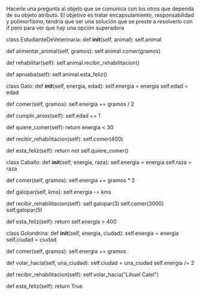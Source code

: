 Hacerle una pregunta al objeto que se comunica con los otros que dependa de su objeto atributo. El objetivo es tratar encapsulamiento, responsabilidad y polimorfismo, tendría que ser una solución que se preste a resolverlo con if pero para ver que hay una opción superadora

class EstudianteDeVeterinaria:
  def __init__(self, animal):
    self.animal

  def alimentar_animal(self, gramos):
    self.animal.comer(gramos)

  def rehabilitar(self):
    self.animal.recibir_rehabilitacion()

  def aprueba(self):
    self.animal.esta_feliz()

class Gato:
  def __init__(self, energia, edad):
    self.energia = energia
    self.edad = edad

  def comer(self, gramos):
    self.energia += gramos / 2

  def cumplir_anios(self):
    self.edad += 1

  def quiere_comer(self):
    return energia < 30
  
  def recibir_rehabilitacion(self):
    self.comer(400)

  def esta_feliz(self):
    return not self.quiere_comer()

class Caballo:
  def __init__(self, energia, raza):
    self.energia = energia
    self.raza = raza

  def comer(self, gramos):
    self.energia += gramos * 2

  def galopar(self, kms):
    self.energia -= kms

  def recibir_rehabilitacion(self):
    self.galopar(3)
    self.comer(3000)
    self.galopar(5)

  def esta_feliz(self):
    return self.energia > 400

class Golondrina:
  def __init__(self, energia, ciudad):
    self.energia = energia
    self.ciudad = ciudad

  def comer(self, gramos):
    self.energia += gramos

  def volar_hacia(self, una_ciudad):
    self.ciudad = una_ciudad
    self.energia /= 2
  
  def recibir_rehabilitacion(self):
    self.volar_hacia("Lihuel Calel")
  
  def esta_feliz(self):
    return True